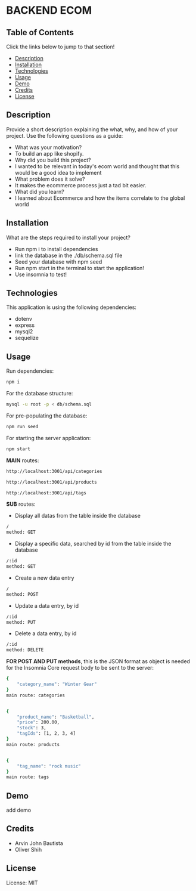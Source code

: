# BACKEND ECOM

## Table of Contents

Click the links below to jump to that section!

- [Description](#description)
- [Installation](#Installation)
- [Technologies](#Technologies)
- [Usage](#Usage)
- [Demo](#Demo)
- [Credits](#credits)
- [License](#license)

## Description

Provide a short description explaining the what, why, and how of your project. Use the following questions as a guide:

- What was your motivation?
- To build an app like shopify.
- Why did you build this project?
- I wanted to be relevant in today's ecom world and thought that this would be a good idea to implement
- What problem does it solve?
- It makes the ecommerce process just a tad bit easier.
- What did you learn?
- I learned about Ecommerce and how the items correlate to the global world

## Installation

What are the steps required to install your project?

- Run npm i to install dependencies
- link the database in the ./db/schema.sql file
- Seed your database with npm seed
- Run npm start in the terminal to start the application!
- Use insomnia to test!

## Technologies

This application is using the following dependencies:

- dotenv
- express
- mysql2
- sequelize

## Usage

Run dependencies:

```bash
npm i
```

For the database structure:

```bash
mysql -u root -p < db/schema.sql
```

For pre-populating the database:

```bash
npm run seed
```

For starting the server application:

```bash
npm start
```

**MAIN** routes:

```bash
http://localhost:3001/api/categories

http://localhost:3001/api/products

http://localhost:3001/api/tags
```

**SUB** routes:

- Display all datas from the table inside the database

```bash
/
method: GET
```

- Display a specific data, searched by id from the table inside the database

```bash
/:id
method: GET
```

- Create a new data entry

```bash
/
method: POST
```

- Update a data entry, by id

```bash
/:id
method: PUT
```

- Delete a data entry, by id

```bash
/:id
method: DELETE
```

**FOR POST AND PUT methods**, this is the JSON format as object is needed for the Insomnia Core request body to be sent to the server:

```bash
{
    "category_name": "Winter Gear"
}
main route: categories


{
    "product_name": "Basketball",
    "price": 200.00,
    "stock": 3,
    "tagIds": [1, 2, 3, 4]
}
main route: products


{
    "tag_name": "rock music"
}
main route: tags
```

## Demo

add demo

## Credits

- Arvin John Bautista
- Oliver Shih

## License

License: MIT
